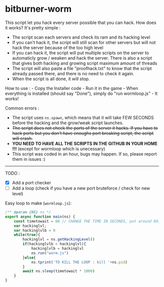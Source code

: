 # bitburner-worm
  
This script let you hack every server possible that you can hack. How does it works? It's pretty simple :
  - The script scan each servers and check its ram and its hacking level
  - If you can't hack it, the script will still scan for other servers but will not hack the server because of the too high level
  - If you can hack it, the script will put multiple scripts on the server to automaticly grow / weaken and hack the server. There is also a script that gives both hacking and growing script maximum amount of threads
  - The script will also paste a file "proofhack.txt" to know that the script already passed there, and there is no need to check it again.
  - When the script is all done, it will stop.

How to use :
	- Copy the Installer code
	- Run it in the game
	- When everything is installed (should say "Done"), simply do "run wormloop.js"
	- It works!

Common errors :
  - The script uses `ns.spawn`, which means that it will take FEW SECONDS before the hacking and the grow/weak script launches.
  - ~~The script does not check the ports of the server it hacks. If you have to hack ports but you don't have enoughs port breaking script, the script will crash.~~
  - **YOU NEED TO HAVE ALL THE SCRIPTS IN THE GITHUB IN YOUR HOME !!!** (except for wormloop which is unecessary)
  - This script was coded in an hour, bugs may happen. If so, please report them in issues :)

----------------------------------------------------------------------------------------

TODO : 
  - [x] Add a port checker
  - [ ] Add a loop (check if you have a new port bruteforce / check for new level)

Easy loop to make (`wormloop.js`):
```js
/** @param {NS} ns */
export async function main(ns) {
	const timetowait = 60 // CHANGE THE TIME IN SECONDS, put around 60, you don't need to check too often
	var hackinglvl;
	var hackinglvlb = 0
	while(true){
		hackinglvl = ns.getHackingLevel()
		if(hackinglvlb < hackinglvl){
			hackinglvlb = hackinglvl
			ns.run("worm.js")
		}else{
			ns.tprint('TO KILL THE LOOP : kill '+ns.pid)
		}
		await ns.sleep(timetowait * 1000)
	}
}
```
